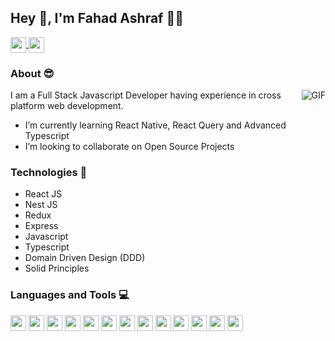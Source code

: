 ## Hey 👋, I'm Fahad Ashraf :man_technologist:
<a href="https://www.linkedin.com/in/fahad-ashraf-20976618b" target="_blank">
  <img height="25" align="center" src="https://img.shields.io/badge/LinkedIn-0077B5?style=for-the-badge&logo=linkedin&logoColor=white" />
</a>
<a href="mailto:fahad.ashraf244636@gmail.com">
  <img height="25" align="center" src="https://img.shields.io/badge/Gmail-D14836?style=for-the-badge&logo=gmail&logoColor=white" />
</a>

### About :sunglasses:
<img align="right" alt="GIF" src="https://media.giphy.com/media/836HiJc7pgzy8iNXCn/giphy.gif" />
I am a Full Stack Javascript Developer having experience in cross platform web development.

- I’m currently learning React Native, React Query and Advanced Typescript
- I’m looking to collaborate on Open Source Projects

### Technologies 🚀
- React JS
- Nest JS
- Redux
- Express
- Javascript
- Typescript
- Domain Driven Design (DDD)
- Solid Principles

### Languages and Tools 💻

<a href="https://github.com/FahadAshraf26"><img height="25" src="https://img.shields.io/badge/JavaScript-323330?style=for-the-badge&logo=javascript&logoColor=F7DF1E"></a>
<a href="https://github.com/FahadAshraf26"><img height="25" src="https://img.shields.io/badge/HTML5-E34F26?style=for-the-badge&logo=html5&logoColor=white"></a>
<a href="https://github.com/FahadAshraf26"><img height="25" src="https://img.shields.io/badge/CSS-239120?&style=for-the-badge&logo=css3&logoColor=white"></a>
<a href="https://github.com/FahadAshraf26"><img height="25" src="https://img.shields.io/badge/TypeScript-007ACC?style=for-the-badge&logo=typescript&logoColor=white"></a>
<a href="https://github.com/FahadAshraf26"><img height="25" src="https://img.shields.io/badge/MongoDB-4EA94B?style=for-the-badge&logo=mongodb&logoColor=white"></a>
<a href="https://github.com/FahadAshraf26"><img height="25" src="https://img.shields.io/badge/MySQL-00000F?style=for-the-badge&logo=mysql&logoColor=white"></a>
<a href="https://github.com/FahadAshraf26"><img height="25" src="https://img.shields.io/badge/React_Native-20232A?style=for-the-badge&logo=react&logoColor=61DAFB"></a>
<a href="https://github.com/FahadAshraf26"><img height="25" src="https://img.shields.io/badge/Node.js-339933?style=for-the-badge&logo=nodedotjs&logoColor=white"></a>
<a href="https://github.com/FahadAshraf26"><img height="25" src="https://img.shields.io/badge/React-20232A?style=for-the-badge&logo=react&logoColor=61DAFB"></a>
<a href="https://github.com/FahadAshraf26"><img height="25" src="https://img.shields.io/badge/Redux-593D88?style=for-the-badge&logo=redux&logoColor=white"></a>
<a href="https://github.com/FahadAshraf26"><img height="25" src="https://img.shields.io/badge/React_Router-CA4245?style=for-the-badge&logo=react-router&logoColor=white"></a>
<a href="https://github.com/FahadAshraf26"><img height="25" src="https://img.shields.io/badge/Git-F05032?style=for-the-badge&logo=git&logoColor=white"></a>
<a href="https://github.com/FahadAshraf26"><img height="25" src="https://img.shields.io/badge/Jira-0052CC?style=for-the-badge&logo=Jira&logoColor=white"></a>


<!-- 
<br></br>
<a href="https://github.com/FahadAshraf26">
  <img align="center" src="https://github-readme-stats.vercel.app/api/top-langs/?username=FahadAshraf26&theme=radical&hide=ruby,starlark,EJS" />
</a>

<a href="https://github.com/FahadAshraf26">
<img src="https://github-readme-stats.vercel.app/api?username=FahadAshraf26&&show_icons=true&theme=radical&line_height=27&v=5" alt="Fahad's GitHub Stats" />
</a>
-->
<!--
![](https://komarev.com/ghpvc/?username=FahadAshraf26&style=flat-square)
-->

<!--
- 🔭 I’m currently working on ...
- 🌱 I’m currently learning ...
- 👯 I’m looking to collaborate on ...
- 🤔 I’m looking for help with ...
- 💬 Ask me about ...
- 📫 How to reach me: ...
- 😄 Pronouns: ...
- ⚡ Fun fact: ...
- -->